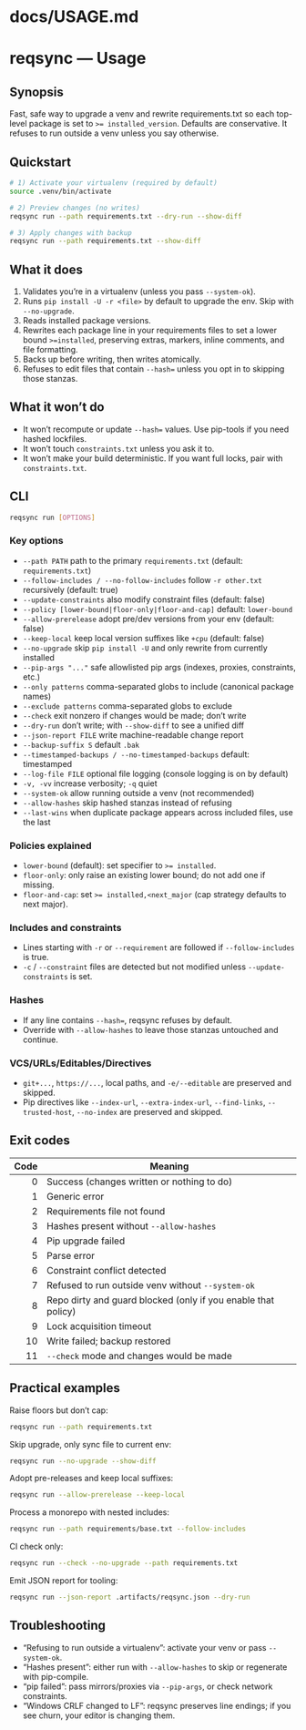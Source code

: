 # docs/USAGE.md

# reqsync — Usage

## Synopsis
Fast, safe way to upgrade a venv and rewrite requirements.txt so each top-level package is set to `>= installed_version`. Defaults are conservative. It refuses to run outside a venv unless you say otherwise.

## Quickstart
```bash
# 1) Activate your virtualenv (required by default)
source .venv/bin/activate

# 2) Preview changes (no writes)
reqsync run --path requirements.txt --dry-run --show-diff

# 3) Apply changes with backup
reqsync run --path requirements.txt --show-diff
````

## What it does

1. Validates you’re in a virtualenv (unless you pass `--system-ok`).
2. Runs `pip install -U -r <file>` by default to upgrade the env. Skip with `--no-upgrade`.
3. Reads installed package versions.
4. Rewrites each package line in your requirements files to set a lower bound `>=installed`, preserving extras, markers, inline comments, and file formatting.
5. Backs up before writing, then writes atomically.
6. Refuses to edit files that contain `--hash=` unless you opt in to skipping those stanzas.

## What it won’t do

* It won’t recompute or update `--hash=` values. Use pip-tools if you need hashed lockfiles.
* It won’t touch `constraints.txt` unless you ask it to.
* It won’t make your build deterministic. If you want full locks, pair with `constraints.txt`.

## CLI

```bash
reqsync run [OPTIONS]
```

### Key options

* `--path PATH` path to the primary `requirements.txt` (default: `requirements.txt`)
* `--follow-includes / --no-follow-includes` follow `-r other.txt` recursively (default: true)
* `--update-constraints` also modify constraint files (default: false)
* `--policy [lower-bound|floor-only|floor-and-cap]` default: `lower-bound`
* `--allow-prerelease` adopt pre/dev versions from your env (default: false)
* `--keep-local` keep local version suffixes like `+cpu` (default: false)
* `--no-upgrade` skip `pip install -U` and only rewrite from currently installed
* `--pip-args "..."` safe allowlisted pip args (indexes, proxies, constraints, etc.)
* `--only patterns` comma-separated globs to include (canonical package names)
* `--exclude patterns` comma-separated globs to exclude
* `--check` exit nonzero if changes would be made; don’t write
* `--dry-run` don’t write; with `--show-diff` to see a unified diff
* `--json-report FILE` write machine-readable change report
* `--backup-suffix S` default `.bak`
* `--timestamped-backups / --no-timestamped-backups` default: timestamped
* `--log-file FILE` optional file logging (console logging is on by default)
* `-v, -vv` increase verbosity; `-q` quiet
* `--system-ok` allow running outside a venv (not recommended)
* `--allow-hashes` skip hashed stanzas instead of refusing
* `--last-wins` when duplicate package appears across included files, use the last

### Policies explained

* `lower-bound` (default): set specifier to `>= installed`.
* `floor-only`: only raise an existing lower bound; do not add one if missing.
* `floor-and-cap`: set `>= installed,<next_major` (cap strategy defaults to next major).

### Includes and constraints

* Lines starting with `-r` or `--requirement` are followed if `--follow-includes` is true.
* `-c` / `--constraint` files are detected but not modified unless `--update-constraints` is set.

### Hashes

* If any line contains `--hash=`, reqsync refuses by default.
* Override with `--allow-hashes` to leave those stanzas untouched and continue.

### VCS/URLs/Editables/Directives

* `git+...`, `https://...`, local paths, and `-e/--editable` are preserved and skipped.
* Pip directives like `--index-url`, `--extra-index-url`, `--find-links`, `--trusted-host`, `--no-index` are preserved and skipped.

## Exit codes

| Code | Meaning                                                       |
| ---: | ------------------------------------------------------------- |
|    0 | Success (changes written or nothing to do)                    |
|    1 | Generic error                                                 |
|    2 | Requirements file not found                                   |
|    3 | Hashes present without `--allow-hashes`                       |
|    4 | Pip upgrade failed                                            |
|    5 | Parse error                                                   |
|    6 | Constraint conflict detected                                  |
|    7 | Refused to run outside venv without `--system-ok`             |
|    8 | Repo dirty and guard blocked (only if you enable that policy) |
|    9 | Lock acquisition timeout                                      |
|   10 | Write failed; backup restored                                 |
|   11 | `--check` mode and changes would be made                      |

## Practical examples

Raise floors but don’t cap:

```bash
reqsync run --path requirements.txt
```

Skip upgrade, only sync file to current env:

```bash
reqsync run --no-upgrade --show-diff
```

Adopt pre-releases and keep local suffixes:

```bash
reqsync run --allow-prerelease --keep-local
```

Process a monorepo with nested includes:

```bash
reqsync run --path requirements/base.txt --follow-includes
```

CI check only:

```bash
reqsync run --check --no-upgrade --path requirements.txt
```

Emit JSON report for tooling:

```bash
reqsync run --json-report .artifacts/reqsync.json --dry-run
```

## Troubleshooting

* “Refusing to run outside a virtualenv”: activate your venv or pass `--system-ok`.
* “Hashes present”: either run with `--allow-hashes` to skip or regenerate with pip-compile.
* “pip failed”: pass mirrors/proxies via `--pip-args`, or check network constraints.
* “Windows CRLF changed to LF”: reqsync preserves line endings; if you see churn, your editor is changing them.